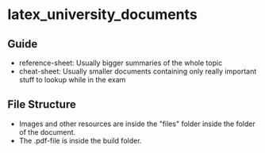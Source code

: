 # latex_university_documents
## Guide
- reference-sheet: Usually bigger summaries of the whole topic
- cheat-sheet: Usually smaller documents containing only really important stuff to lookup while in the exam

## File Structure
- Images and other resources are inside the "files" folder inside the folder of the document.
- The .pdf-file is inside the build folder.
